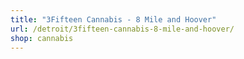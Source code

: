 ```yaml
---
title: "3Fifteen Cannabis - 8 Mile and Hoover"
url: /detroit/3fifteen-cannabis-8-mile-and-hoover/
shop: cannabis
---
```

